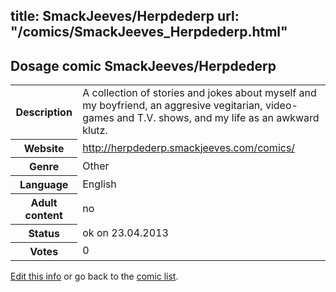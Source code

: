 title: SmackJeeves/Herpdederp
url: "/comics/SmackJeeves_Herpdederp.html"
---
Dosage comic SmackJeeves/Herpdederp
-----------------------------------------

<p id="msg"></p>
<script type="text/javascript">
if (window.location.search === '?edit_info_mail=sent_ok') {
  var elem = document.getElementById("msg");
  elem.innerHTML = 'Edited information sucessfully sent.';
  elem.className = 'ok';
}
</script>
<table class="comicinfo">
<tr>
<th>Description</th><td>A collection of stories and jokes about myself and my boyfriend, an aggresive vegitarian, video-games and T.V. shows, and my life as an awkward klutz.</td>
</tr>
<tr>
<th>Website</th><td><a href="http://herpdederp.smackjeeves.com/comics/">http://herpdederp.smackjeeves.com/comics/</a></td>
</tr>
<tr>
<th>Genre</th><td>Other</td>
</tr>
<tr>
<th>Language</th><td>English</td>
</tr>
<tr>
<th>Adult content</th><td>no</td>
</tr>
<tr>
<th>Status</th><td>ok on 23.04.2013</td>
</tr>
<tr>
<th>Votes</th><td>0</td>
</tr>
</table>

[Edit this info](SmackJeeves_Herpdederp_edit.html) or go back to the [comic list](../comic-index.html).
